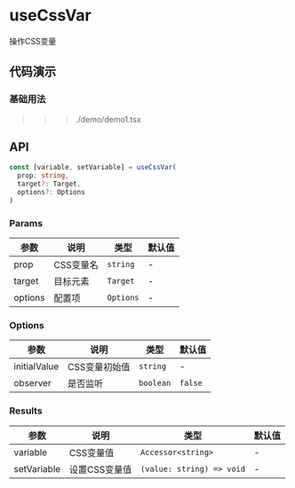 # useCssVar

操作CSS变量

## 代码演示

### 基础用法

>>> ./demo/demo1.tsx

## API

```typescript
const [variable, setVariable] = useCssVar(
  prop: string,
  target?: Target,
  options?: Options
)
```

### Params

| 参数    | 说明      | 类型      | 默认值 |
| ------- | --------- | --------- | ------ |
| prop    | CSS变量名 | `string`  | -      |
| target  | 目标元素  | `Target`  | -      |
| options | 配置项    | `Options` | -      |

### Options

| 参数         | 说明          | 类型      | 默认值  |
| ------------ | ------------- | --------- | ------- |
| initialValue | CSS变量初始值 | `string`  | -       |
| observer     | 是否监听      | `boolean` | `false` |

### Results

| 参数        | 说明          | 类型                      | 默认值 |
| ----------- | ------------- | ------------------------- | ------ |
| variable    | CSS变量值     | `Accessor<string>`        | -      |
| setVariable | 设置CSS变量值 | `(value: string) => void` | -      |
